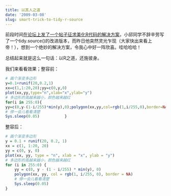 ```yaml
---
title: 以其人之道
date: '2009-03-08'
slug: smart-trick-to-tidy-r-source
---
```


前段时间[在论坛上发了一个帖子征求美化R代码的解决方案](http://cos.name/cn/topic/14056)，小邱同学不辞辛劳写了一个tidy.source()的改进版本，而昨日他突然灵光乍现（大家快出来看上帝！），想到一个绝妙的解决方案，令我心中好一阵欣喜。哇哈哈哈！

总结起来就是这么一句话：以R之道，还施彼身。

我们来看看效果；整容前：

```r
# 画个渐变多边形
y=0.1+runif(20,0.2,1)
xx=c(1,1:20,20);yy=c(0,y,0)
plot(xx,yy,type="n",xlab="x",ylab="y")
# 多边形的高越来越小，颜色越来越红
for(i in 255:0){
yy=c(0,y-(1-i/255)*min(y),0);polygon(xx,yy,col=rgb(1,i/255,0),border=NA)
# 停一会儿看看清楚
Sys.sleep(0.05)           }
```

整容后：

```r
# 画个渐变多边形
y = 0.1 + runif(20, 0.2, 1)
xx = c(1, 1:20, 20)
yy = c(0, y, 0)
plot(xx, yy, type = "n", xlab = "x", ylab = "y")
# 多边形的高越来越小，颜色越来越红
for (i in 255:0) {
    yy = c(0, y - (1 - i/255) * min(y), 0)
    polygon(xx, yy, col = rgb(1, i/255, 0), border = NA)
    # 停一会儿看看清楚
    Sys.sleep(0.05)
}
```
